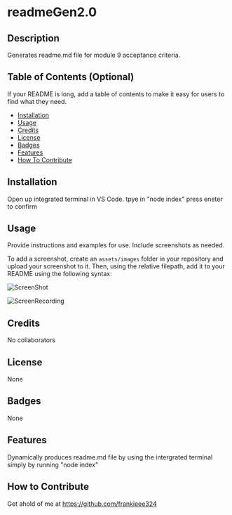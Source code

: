 # readmeGen2.0

## Description

Generates readme.md file for module 9 acceptance criteria. 

## Table of Contents (Optional)

If your README is long, add a table of contents to make it easy for users to find what they need.

- [Installation](#installation)
- [Usage](#usage)
- [Credits](#credits)
- [License](#license)
- [Badges](#badges)
- [Features](#features)
- [How To Contribute](#How_To_Contribute)


## Installation

Open up integrated terminal in VS Code. 
tpye in "node index"
press eneter to confirm

## Usage

Provide instructions and examples for use. Include screenshots as needed.

To add a screenshot, create an `assets/images` folder in your repository and upload your screenshot to it. Then, using the relative filepath, add it to your README using the following syntax:

![ScreenShot](https://github.com/frankieee324/ReadMeee/assets/144758395/0a0b84ee-a865-439e-8a40-3489c1901d24)

 ![ScreenRecording](https://github.com/frankieee324/ReadMeee/assets/144758395/a89991e3-cf9b-453e-9f12-15b308a448c8)
 

## Credits

No collaborators

## License

None

## Badges

None

## Features

Dynamically produces readme.md file by using the intergrated terminal simply by running "node index"

## How to Contribute

Get ahold of me at https://github.com/frankieee324
